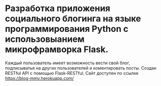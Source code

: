 # Разработка приложения социального блогинга на языке программирования Python с использовыанием микрофрамворка Flask.
Каждый пользователь имеет возможность вести свой блог, подписыватья на других пользователей и коментировать посты.
Создан RESTful API с помощью Flask-RESTful.
Сайт доступен по ссылке https://blog-mmv.herokuapp.com/
